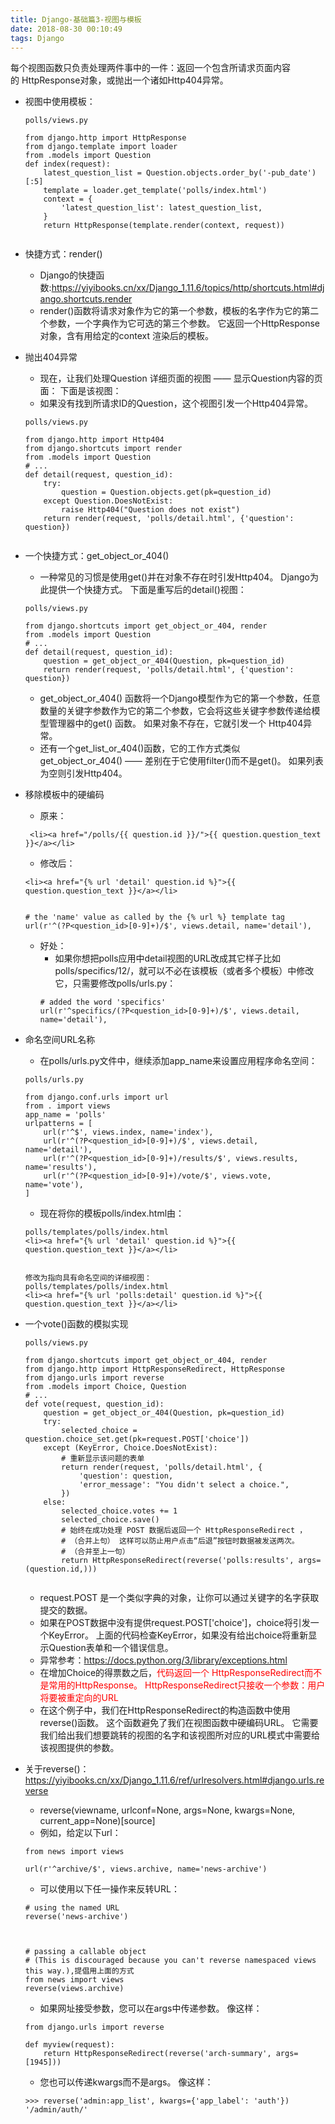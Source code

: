 ```yaml
---
title: Django-基础篇3-视图与模板
date: 2018-08-30 00:10:49
tags: Django
---
```



每个视图函数只负责处理两件事中的一件：返回一个包含所请求页面内容的 HttpResponse对象，或抛出一个诸如Http404异常。

- 视图中使用模板：
    ```
    polls/views.py

    from django.http import HttpResponse
    from django.template import loader
    from .models import Question
    def index(request):
        latest_question_list = Question.objects.order_by('-pub_date')[:5]
        template = loader.get_template('polls/index.html')
        context = {
            'latest_question_list': latest_question_list,
        }
        return HttpResponse(template.render(context, request))


    ```


- 快捷方式：render()
    + Django的快捷函数:https://yiyibooks.cn/xx/Django_1.11.6/topics/http/shortcuts.html#django.shortcuts.render
    + render()函数将请求对象作为它的第一个参数，模板的名字作为它的第二个参数，一个字典作为它可选的第三个参数。 <font color="">它返回一个HttpResponse对象，含有用给定的context 渲染后的模板。</font>


- 抛出404异常
    + 现在，让我们处理Question 详细页面的视图 —— 显示Question内容的页面： 下面是该视图：
    + 如果没有找到所请求ID的Question，这个视图引发一个Http404异常。
    ```
    polls/views.py

    from django.http import Http404
    from django.shortcuts import render
    from .models import Question
    # ...
    def detail(request, question_id):
        try:
            question = Question.objects.get(pk=question_id)
        except Question.DoesNotExist:
            raise Http404("Question does not exist")
        return render(request, 'polls/detail.html', {'question': question})


    ```

- 一个快捷方式：get_object_or_404() 
    + 一种常见的习惯是使用get()并在对象不存在时引发Http404。 Django为此提供一个快捷方式。 下面是重写后的detail()视图：
    ```
    polls/views.py

    from django.shortcuts import get_object_or_404, render
    from .models import Question
    # ...
    def detail(request, question_id):
        question = get_object_or_404(Question, pk=question_id)
        return render(request, 'polls/detail.html', {'question': question})

    ```
    + get_object_or_404() 函数将一个Django模型作为它的第一个参数，任意数量的关键字参数作为它的第二个参数，它会将这些关键字参数传递给模型管理器中的get() 函数。 如果对象不存在，它就引发一个 Http404异常。
    + 还有一个get_list_or_404()函数，它的工作方式类似get_object_or_404() —— 差别在于它使用filter()而不是get()。 如果列表为空则引发Http404。



- 移除模板中的硬编码
    + 原来：
    ```
     <li><a href="/polls/{{ question.id }}/">{{ question.question_text }}</a></li>

    ```

    + 修改后：
    ```
    <li><a href="{% url 'detail' question.id %}">{{ question.question_text }}</a></li>


    # the 'name' value as called by the {% url %} template tag
    url(r'^(?P<question_id>[0-9]+)/$', views.detail, name='detail'),

    ```

    + 好处：
        * 如果你想把polls应用中detail视图的URL改成其它样子比如polls/specifics/12/，就可以不必在该模板（或者多个模板）中修改它，只需要修改polls/urls.py：
        ```
        # added the word 'specifics'
        url(r'^specifics/(?P<question_id>[0-9]+)/$', views.detail, name='detail'),
        ```


- 命名空间URL名称
    + 在polls/urls.py文件中，继续添加app_name来设置应用程序命名空间：
    ```
    polls/urls.py

    from django.conf.urls import url
    from . import views
    app_name = 'polls'
    urlpatterns = [
        url(r'^$', views.index, name='index'),
        url(r'^(?P<question_id>[0-9]+)/$', views.detail, name='detail'),
        url(r'^(?P<question_id>[0-9]+)/results/$', views.results, name='results'),
        url(r'^(?P<question_id>[0-9]+)/vote/$', views.vote, name='vote'),
    ]

    ```

    + 现在将你的模板polls/index.html由：
    ```
    polls/templates/polls/index.html
    <li><a href="{% url 'detail' question.id %}">{{ question.question_text }}</a></li>


    修改为指向具有命名空间的详细视图：
    polls/templates/polls/index.html
    <li><a href="{% url 'polls:detail' question.id %}">{{ question.question_text }}</a></li>

    ```

- 一个vote()函数的模拟实现
    ```
    polls/views.py

    from django.shortcuts import get_object_or_404, render
    from django.http import HttpResponseRedirect, HttpResponse
    from django.urls import reverse
    from .models import Choice, Question
    # ...
    def vote(request, question_id):
        question = get_object_or_404(Question, pk=question_id)
        try:
            selected_choice = question.choice_set.get(pk=request.POST['choice'])
        except (KeyError, Choice.DoesNotExist):
            # 重新显示该问题的表单
            return render(request, 'polls/detail.html', {
                'question': question,
                'error_message': "You didn't select a choice.",
            })
        else:
            selected_choice.votes += 1
            selected_choice.save()
            # 始终在成功处理 POST 数据后返回一个 HttpResponseRedirect ，
            # （合并上句） 这样可以防止用户点击“后退”按钮时数据被发送两次。
            # （合并至上一句）
            return HttpResponseRedirect(reverse('polls:results', args=(question.id,)))


    ```

    + request.POST 是一个类似字典的对象，让你可以通过关键字的名字获取提交的数据。
    + 如果在POST数据中没有提供request.POST['choice']，choice将引发一个KeyError。 上面的代码检查KeyError，如果没有给出choice将重新显示Question表单和一个错误信息。
    + 异常参考：https://docs.python.org/3/library/exceptions.html
    + 在增加Choice的得票数之后，<font color="red">代码返回一个 HttpResponseRedirect而不是常用的HttpResponse。 HttpResponseRedirect只接收一个参数：用户将要被重定向的URL</font>
    + 在这个例子中，我们在HttpResponseRedirect的构造函数中使用reverse()函数。 这个函数避免了我们在视图函数中硬编码URL。 它需要我们给出我们想要跳转的视图的名字和该视图所对应的URL模式中需要给该视图提供的参数。



- 关于reverse()：https://yiyibooks.cn/xx/Django_1.11.6/ref/urlresolvers.html#django.urls.reverse
    + reverse(viewname, urlconf=None, args=None, kwargs=None, current_app=None)[source]
    + 例如，给定以下url：
    ```
    from news import views

    url(r'^archive/$', views.archive, name='news-archive')

    ```

    + 可以使用以下任一操作来反转URL：
    ```
    # using the named URL
    reverse('news-archive')



    # passing a callable object
    # (This is discouraged because you can't reverse namespaced views this way.),提倡用上面的方式
    from news import views
    reverse(views.archive)

    ```

    + 如果网址接受参数，您可以在args中传递参数。 像这样：
    ```
    from django.urls import reverse

    def myview(request):
        return HttpResponseRedirect(reverse('arch-summary', args=[1945]))

    ```

    + 您也可以传递kwargs而不是args。 像这样：
    ```
    >>> reverse('admin:app_list', kwargs={'app_label': 'auth'})
    '/admin/auth/'
    ```